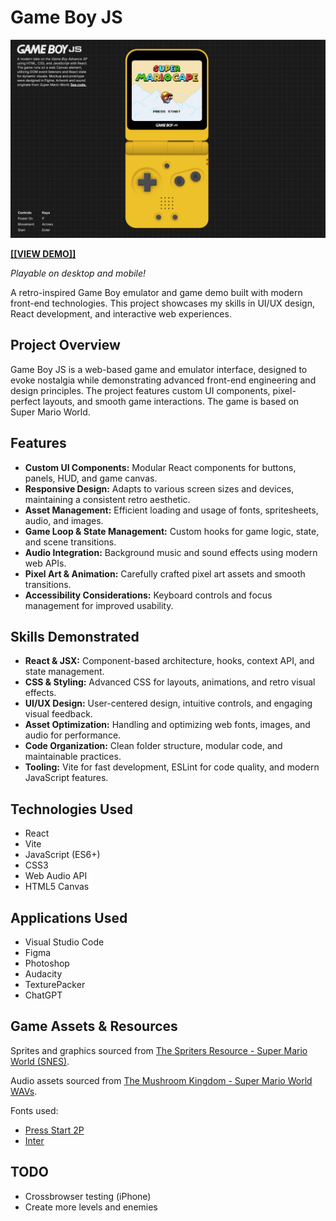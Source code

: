 # Game Boy JS

[![Game Boy JS Thumbnail](public/thumbnail.webp)](https://gameboy-js-olive.vercel.app/)

<a href="https://gameboy-js-olive.vercel.app/" target="_blank" rel="noopener noreferrer"><b>[[VIEW DEMO]]</b></a>

_Playable on desktop and mobile!_

A retro-inspired Game Boy emulator and game demo built with modern front-end technologies. This project showcases my skills in UI/UX design, React development, and interactive web experiences.

## Project Overview

Game Boy JS is a web-based game and emulator interface, designed to evoke nostalgia while demonstrating advanced front-end engineering and design principles. The project features custom UI components, pixel-perfect layouts, and smooth game interactions. The game is based on Super Mario World.

## Features

- **Custom UI Components:** Modular React components for buttons, panels, HUD, and game canvas.
- **Responsive Design:** Adapts to various screen sizes and devices, maintaining a consistent retro aesthetic.
- **Asset Management:** Efficient loading and usage of fonts, spritesheets, audio, and images.
- **Game Loop & State Management:** Custom hooks for game logic, state, and scene transitions.
- **Audio Integration:** Background music and sound effects using modern web APIs.
- **Pixel Art & Animation:** Carefully crafted pixel art assets and smooth transitions.
- **Accessibility Considerations:** Keyboard controls and focus management for improved usability.

## Skills Demonstrated

- **React & JSX:** Component-based architecture, hooks, context API, and state management.
- **CSS & Styling:** Advanced CSS for layouts, animations, and retro visual effects.
- **UI/UX Design:** User-centered design, intuitive controls, and engaging visual feedback.
- **Asset Optimization:** Handling and optimizing web fonts, images, and audio for performance.
- **Code Organization:** Clean folder structure, modular code, and maintainable practices.
- **Tooling:** Vite for fast development, ESLint for code quality, and modern JavaScript features.

## Technologies Used

- React
- Vite
- JavaScript (ES6+)
- CSS3
- Web Audio API
- HTML5 Canvas

## Applications Used

- Visual Studio Code
- Figma
- Photoshop
- Audacity
- TexturePacker
- ChatGPT

## Game Assets & Resources

Sprites and graphics sourced from [The Spriters Resource - Super Mario World (SNES)](https://www.spriters-resource.com/snes/smarioworld/).

Audio assets sourced from [The Mushroom Kingdom - Super Mario World WAVs](https://themushroomkingdom.net/media/smw/wav).

Fonts used:

- [Press Start 2P](https://fonts.google.com/specimen/Press+Start+2P)
- [Inter](https://fonts.google.com/specimen/Inter)

## TODO

- Crossbrowser testing (iPhone)
- Create more levels and enemies

